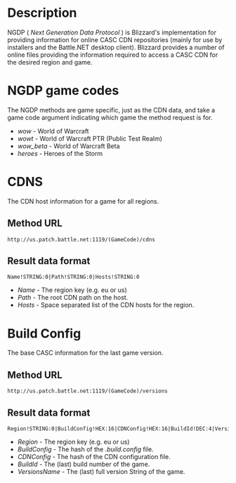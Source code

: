# Description
NGDP ( _Next Generation Data Protocol_ ) is Blizzard's implementation for providing information for online CASC CDN repositories (mainly for use by installers and the Battle.NET desktop client).
Blizzard provides a number of online files providing the information required to access a CASC CDN for the desired region and game.

# NGDP game codes
The NGDP methods are game specific, just as the CDN data, and take a game code argument indicating which game the method request is for.

 * _wow_ - World of Warcraft
 * _wowt_ - World of Warcraft PTR (Public Test Realm)
 * _wow_beta_ - World of Warcraft Beta
 * _heroes_ - Heroes of the Storm

# CDNS
The CDN host information for a game for all regions.

## Method URL
    http://us.patch.battle.net:1119/(GameCode)/cdns

## Result data format
    Name!STRING:0|Path!STRING:0|Hosts!STRING:0

 * _Name_ - The region key (e.g. eu or us)
 * _Path_ - The root CDN path on the host.
 * _Hosts_ - Space separated list of the CDN hosts for the region.
 
# Build Config
The base CASC information for the last game version. 

## Method URL
    http://us.patch.battle.net:1119/(GameCode)/versions

## Result data format
    Region!STRING:0|BuildConfig!HEX:16|CDNConfig!HEX:16|BuildId!DEC:4|VersionsName!String:0

 * _Region_ - The region key (e.g. eu or us)
 * _BuildConfig_ - The hash of the _.build.config_ file.
 * _CDNConfig_ - The hash of the CDN configuration file. 
 * _BuildId_ - The (last) build number of the game.
 * _VersionsName_ - The (last) full version String of the game.